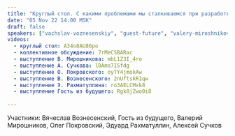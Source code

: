 ```yaml
---
title: "Круглый стол. С какими проблемами мы сталкиваемся при разработке и формировании образа будущего (ч.1)"
date: "05 Nov 22 14:00 MSK"
draft: false
speakers: ["vachslav-voznesenskiy", "guest-future", "valery-miroshnikov", "oleg-pokrovskiy", "eduard-rahmatullin", "aleksei-c"]
videos:
  - круглый стол: A34o8AU86po
  - коллективное обсуждение: 7rMeCSBARac
  - выступление В. Мирошникова: mbL1Z3I_4ro
  - выступление А. Сучкова: lDAms7I5fdg
  - выступление О. Покровского: oyTY4jmokAw
  - выступление В. Вознесенского: 2nUftskR1qw
  - выступление Э. Рахматуллина: ro3AELCMxk8
  - выступление Гость из будущего: Rgk8jZwo0i8
  
---
```

Участники: Вячеслав Вознесенский, Гость из будущего, Валерий Мирошников, Олег Покровский, Эдуард Рахматуллин, Алексей Сучков
